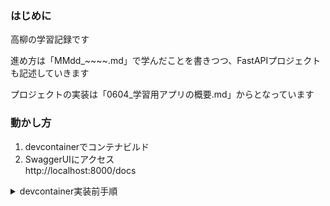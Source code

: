 ### はじめに
高柳の学習記録です

進め方は「MMdd_~~~~.md」で学んだことを書きつつ、FastAPIプロジェクトも記述していきます

プロジェクトの実装は「0604_学習用アプリの概要.md」からとなっています

### 動かし方

1. devcontainerでコンテナビルド
1. SwaggerUIにアクセス  
   http://localhost:8000/docs

<details>
<summary>devcontainer実装前手順</summary>

1. イメージ作成する
   
    ```sh
    docker compose build
    ```

2. ~~pyproject.toml を作る~~  →  gitにあげてるので不要、次の手順へ  
   pyproject.toml: package.json的なやつ

    ```sh
    docker compose run --entrypoint "poetry init --name my-python-app --dependency fastapi --dependency uvicorn[standard]" my-python-app
    ```

3. pyproject.tomlをもとにパッケージインストール

    ```sh
    docker compose run --entrypoint "poetry install --no-root" my-python-app
    ```

4. コンテナ作成

    ```sh
    docker compose up
    ```
</details>

